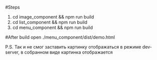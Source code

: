 #Steps
1. cd image_component && npm run build
2. cd list_component && npm run build
3. cd menu_component && npm run build

#After build open ./menu_component/dist/demo.html

P.S. 
Так и не смог заставить картинку отображаться в режиме dev-server, в собранном виде картинка отображается